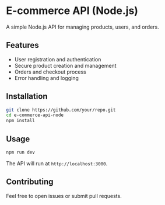 # E-commerce API (Node.js)

A simple Node.js API for managing products, users, and orders.

## Features
- User registration and authentication
- Secure product creation and management
- Orders and checkout process
- Error handling and logging

## Installation
```bash
git clone https://github.com/your/repo.git
cd e-commerce-api-node
npm install
```

## Usage
```bash
npm run dev
```
The API will run at `http://localhost:3000`.

## Contributing
Feel free to open issues or submit pull requests.